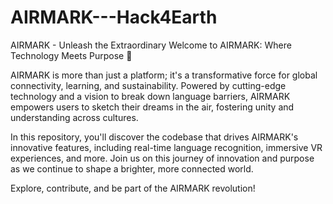 # AIRMARK---Hack4Earth
AIRMARK - Unleash the Extraordinary
Welcome to AIRMARK: Where Technology Meets Purpose 🚀

AIRMARK is more than just a platform; it's a transformative force for global connectivity, learning, and sustainability. Powered by cutting-edge technology and a vision to break down language barriers, AIRMARK empowers users to sketch their dreams in the air, fostering unity and understanding across cultures.

In this repository, you'll discover the codebase that drives AIRMARK's innovative features, including real-time language recognition, immersive VR experiences, and more. Join us on this journey of innovation and purpose as we continue to shape a brighter, more connected world.

Explore, contribute, and be part of the AIRMARK revolution!
